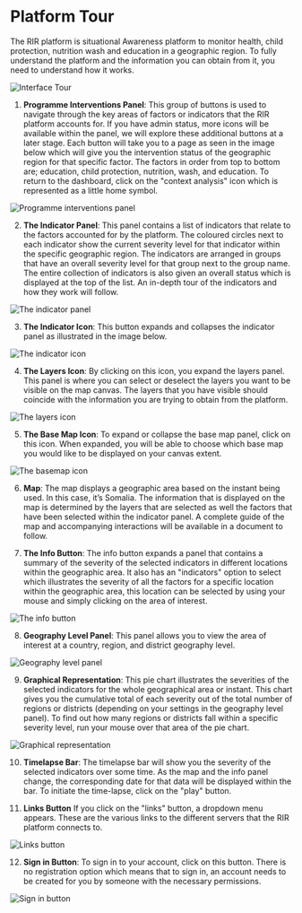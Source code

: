 # Platform Tour
>

The RIR platform is situational Awareness platform to monitor health, child protection, nutrition wash and education in a geographic region. To fully understand 
the platform and the information you can obtain from it, you need to understand how it works.
>
![Interface Tour](../img/platform-tour.png "Platform Tour")
>
>
1. **Programme Interventions Panel**: 
    This group of buttons is used to navigate through the key areas of factors or indicators that the RIR platform accounts for. If you have admin status,
    more icons will be available within the panel, we will explore these additional buttons at a later stage. Each button will take you to a page
    as seen in the image below which will give you the intervention status of the geographic region for that specific factor. The factors in order
    from top to bottom are; education, child protection, nutrition, wash, and education. To return to the dashboard, click on the "context 
    analysis" icon which is represented as a little home symbol.
>
![Programme interventions panel](../img/intervention-panel.png "Programme interventions panel")
>   
>   
2. **The Indicator Panel**: 
     This panel contains a list of indicators that relate to the factors accounted for by the platform. The coloured circles next to each indicator
     show the current severity level for that indicator within the specific geographic region. The indicators are arranged in groups that have an 
     overall severity level for that group next to the group name. The entire collection of indicators is also given an overall status which is displayed at the top of the          list.
     An in-depth tour of the indicators and how they work will follow.
 >
![The indicator panel](../img/indicator-panel.png "The indicator panel")
  >
  >
3. **The Indicator Icon**:
     This button expands and collapses the indicator panel as illustrated in the image below.
  >
 ![The indicator icon](../img/indicator-button.png "The indicator icon")
  >
  >
4. **The Layers Icon**:
     By clicking on this icon, you expand the layers panel. This panel is where you can select or deselect the layers you want to be visible on the map canvas.
     The layers that you have visible should coincide with the information you are trying to obtain from the platform.
 >
  ![The layers icon](../img/layers-button.png "The layers icon")
>
>
5. **The Base Map Icon**:
     To expand or collapse the base map panel, click on this icon. When expanded, you will be able to choose which base map you would like to be displayed
     on your canvas extent.
>
  ![The basemap icon](../img/basemap-button.png "The basemap icon")
>
>
6. **Map**:
     The map displays a geographic area based on the instant being used. In this case, it’s Somalia. The information that is displayed on the map is determined
     by the layers that are selected as well the factors that have been selected within the indicator panel. A complete guide of the map and accompanying 
     interactions will be available in a document to follow.
 >
 >
7. **The Info Button**:
     The info button expands a panel that contains a summary of the severity of the selected indicators in different locations within the geographic area. 
     It also has an "indicators" option to select which illustrates the severity of all the factors for a specific location within the geographic area,
     this location can be selected by using your mouse and simply clicking on the area of interest.
 >
  ![The info button](../img/info-button.png "The info button")
 >
 >
8. **Geography Level Panel**:
     This panel allows you to view the area of interest at a country, region, and district geography level. 
 >
  ![Geography level panel](../img/geography-level-panel.png "Geography level panel")
>
>
9. **Graphical Representation**:
     This pie chart illustrates the severities of the selected indicators for the whole geographical area or instant. This chart gives you the cumulative 
     total of each severity out of the total number of regions or districts (depending on your settings in the geography level panel). To find out how many 
     regions or districts fall within a specific severity level, run your mouse over that area of the pie chart. 
 >
  ![Graphical representation](../img/graphical-representation.png "Graphical representation")
 >
 >
10. **Timelapse Bar**:
      The timelapse bar will show you the severity of the selected indicators over some time. As the map and the info panel change, the corresponding date
      for that data will be displayed within the bar. To initiate the time-lapse, click on the "play" button. 
>
>
11. **Links Button**
      If you click on the "links" button, a dropdown menu appears. These are the various links to the different servers that the RIR platform connects to.
>
  ![Links button](../img/links.png "Links button")
>
>
12. **Sign in Button**:
      To sign in to your account, click on this button. There is no registration option which means that to sign in, an account needs to be created
      for you by someone with the necessary permissions.
>  
  ![Sign in button](../img/sign-in.png "Sign in button")
>
>
